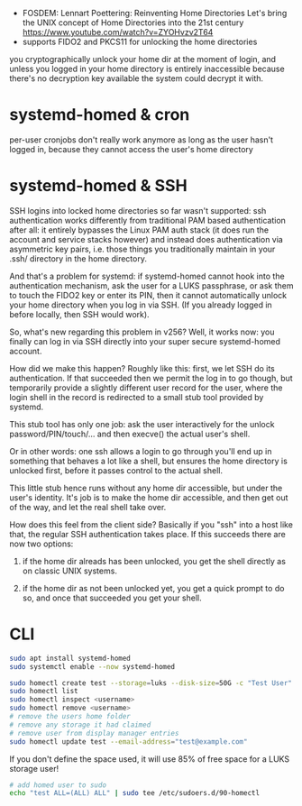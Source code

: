 - FOSDEM: Lennart Poettering: Reinventing Home Directories Let's bring the UNIX concept of Home Directories into the 21st century 
  https://www.youtube.com/watch?v=ZYOHvzv2T64
- supports FIDO2 and PKCS11 for unlocking the home directories

you cryptographically unlock your home dir at the moment of login, and unless you logged in your home directory is entirely inaccessible because there's no decryption key available the system could decrypt it with.

# systemd-homed & cron

per-user cronjobs don't really work anymore as long as the user hasn't logged in, because they cannot access the user's home directory
# systemd-homed & SSH

SSH logins into locked home directories so far wasn't supported: ssh authentication works differently from traditional PAM based authentication after all: it entirely bypasses the Linux PAM auth stack (it does run the account and service stacks however) and instead does authentication via asymmetric key pairs, i.e. those things you traditionally maintain in your .ssh/ directory in the home directory.

And that's a problem for systemd: if systemd-homed cannot hook into the authentication mechanism, ask the user for a LUKS passphrase, or ask them to touch the FIDO2 key or enter its PIN, then it cannot automatically unlock your home directory when you log in via SSH. (If you already logged in before locally, then SSH would work).

So, what's new regarding this problem in v256? Well, it works now: you finally can log in via SSH directly into your super secure systemd-homed account.

How did we make this happen? Roughly like this: first, we let SSH do its authentication. If that succeeded then we permit the log in to go though, but temporarily provide a slightly different user record for the user, where the login shell in the record is redirected to a small stub tool provided by systemd.

This stub tool has only one job: ask the user interactively for the unlock password/PIN/touch/… and then execve() the actual user's shell.

Or in other words: one ssh allows a login to go through you'll end up in something that behaves a lot like a shell, but ensures the home directory is unlocked first, before it passes control to the actual shell.

This little stub hence runs without any home dir accessible, but under the user's identity. It's job is to make the home dir accessible, and then get out of the way, and let the real shell take over.

How does this feel from the client side? Basically if you "ssh" into a host like that, the regular SSH authentication takes place. If this succeeds there are now two options:

1. if the home dir alreads has been unlocked, you get the shell directly as on classic UNIX systems.

2. if the home dir as not been unlocked yet, you get a quick prompt to do so, and once that succeeded you get your shell.
# CLI

```sh
sudo apt install systemd-homed
sudo systemctl enable --now systemd-homed
```

```sh
sudo homectl create test --storage=luks --disk-size=50G -c "Test User"
sudo homectl list
sudo homectl inspect <username>
sudo homectl remove <username>
# remove the users home folder
# remove any storage it had claimed
# remove user from display manager entries
sudo homectl update test --email-address="test@example.com"
```

If you don't define the space used, it will use 85% of free space for a LUKS storage user!

```bash
# add homed user to sudo
echo "test ALL=(ALL) ALL" | sudo tee /etc/sudoers.d/90-homectl
```